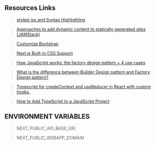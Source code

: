## Resources Links

> [styled-jsx and Syntax Highlighting ](https://github.com/vercel/styled-jsx#warning-unknown-jsx-prop-on-style-tag)

> [Approaches to add dynamic content to statically generated sites (JAMStack)](https://hasura.io/blog/approaches-to-add-dynamic-content-statically-generated-sites-jamstack/)

> [Customize Bootstrap](https://getbootstrap.com/docs/5.2/customize/overview/)

> [Next.js Built-in CSS Support](https://nextjs.org/docs/basic-features/built-in-css-support)

> [How JavaScript works: the factory design pattern + 4 use cases](https://blog.sessionstack.com/how-javascript-works-the-factory-design-pattern-4-use-cases-7b9f0d22151d)

> [What is the difference between Builder Design pattern and Factory Design pattern?](https://stackoverflow.com/questions/757743/what-is-the-difference-between-builder-design-pattern-and-factory-design-pattern)

> [Typescript for createContext and useReducer in React with custom hooks.](https://medium.com/@DcKesler/typescript-for-createcontext-and-usereducer-in-react-with-custom-hooks-bc3b19a4b942)

> [How to Add TypeScript to a JavaScript Project](https://www.freecodecamp.org/news/how-to-add-typescript-to-a-javascript-project/)

## ENVIRONMENT VARIABLES

> NEXT_PUBLIC_API_BASE_URI

> NEXT_PUBLIC_WEBAPP_DOMAIN
